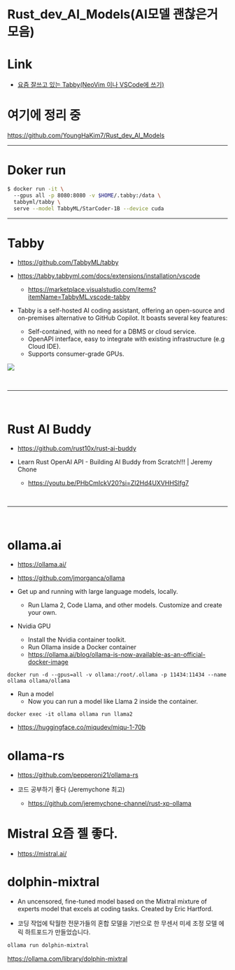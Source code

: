 # Rust_dev_AI_Models(AI모델 괜찮은거 모음)

# Link

- [요즘 잘쓰고 있는 Tabby(NeoVim 이나 VSCode에 쓰기)](#doker-run)

# 여기에 정리 중

https://github.com/YoungHaKim7/Rust_dev_AI_Models


<hr>


# Doker run

```bash
$ docker run -it \                                                                                  
  --gpus all -p 8080:8080 -v $HOME/.tabby:/data \
  tabbyml/tabby \
  serve --model TabbyML/StarCoder-1B --device cuda

```

<hr>

# Tabby 

- https://github.com/TabbyML/tabby

- https://tabby.tabbyml.com/docs/extensions/installation/vscode
  - https://marketplace.visualstudio.com/items?itemName=TabbyML.vscode-tabby

- Tabby is a self-hosted AI coding assistant, offering an open-source and on-premises alternative to GitHub Copilot. It boasts several key features:

  - Self-contained, with no need for a DBMS or cloud service.
  - OpenAPI interface, easy to integrate with existing infrastructure (e.g Cloud IDE).
  - Supports consumer-grade GPUs.

<p>
    <img src="https://user-images.githubusercontent.com/388154/230440226-9bc01d05-9f57-478b-b04d-81184eba14ca.gif" />
</p>

<br>

<hr>


<br>

# Rust AI Buddy

- https://github.com/rust10x/rust-ai-buddy

- Learn Rust OpenAI API - Building AI Buddy from Scratch!!! | Jeremy Chone

  - https://youtu.be/PHbCmIckV20?si=Zl2Hd4UXVHHSlfg7


<br>

<hr>

<br>

# ollama.ai

- https://ollama.ai/

- https://github.com/jmorganca/ollama

- Get up and running with large language models, locally.
  - Run Llama 2, Code Llama, and other models. Customize and create your own.

- Nvidia GPU
  - Install the Nvidia container toolkit.
  - Run Ollama inside a Docker container
  - https://ollama.ai/blog/ollama-is-now-available-as-an-official-docker-image
```
docker run -d --gpus=all -v ollama:/root/.ollama -p 11434:11434 --name ollama ollama/ollama
```

- Run a model
  - Now you can run a model like Llama 2 inside the container.

```
docker exec -it ollama ollama run llama2
```

- https://huggingface.co/miqudev/miqu-1-70b

# ollama-rs

- https://github.com/pepperoni21/ollama-rs

- 코드 공부하기 좋다 (Jeremychone 최고)
  - https://github.com/jeremychone-channel/rust-xp-ollama


# Mistral 요즘 젤 좋다.

- https://mistral.ai/

# dolphin-mixtral
- An uncensored, fine-tuned model based on the Mixtral mixture of experts model that excels at coding tasks. Created by Eric Hartford.

- 코딩 작업에 탁월한 전문가들의 혼합 모델을 기반으로 한 무센서 미세 조정 모델 에릭 하트포드가 만들었습니다.

```bash
ollama run dolphin-mixtral
```

https://ollama.com/library/dolphin-mixtral
